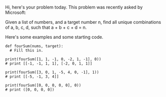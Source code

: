 Hi, here's your problem today. This problem was recently asked by Microsoft:

Given a list of numbers, and a target number n, find all unique combinations of a, b, c, d, such that a + b + c + d = n.

Here's some examples and some starting code.
```
def fourSum(nums, target):
  # Fill this in.

print(fourSum([1, 1, -1, 0, -2, 1, -1], 0))
# print [[-1, -1, 1, 1], [-2, 0, 1, 1]]

print(fourSum([3, 0, 1, -5, 4, 0, -1], 1))
# print [[-5, -1, 3, 4]]

print(fourSum([0, 0, 0, 0, 0], 0))
# print ([0, 0, 0, 0])
```
